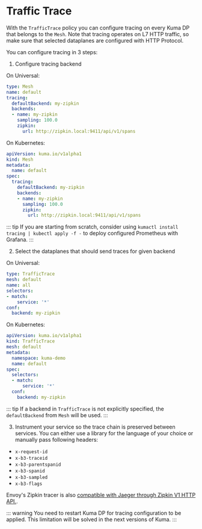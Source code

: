 # Traffic Trace

With the `TrafficTrace` policy you can configure tracing on every Kuma DP that belongs to the `Mesh`.
Note that tracing operates on L7 HTTP traffic, so make sure that selected dataplanes are configured with HTTP Protocol.

You can configure tracing in 3 steps:

1) Configure tracing backend

On Universal:

```yaml
type: Mesh
name: default
tracing:
  defaultBackend: my-zipkin
  backends:
  - name: my-zipkin
    sampling: 100.0 
    zipkin:
      url: http://zipkin.local:9411/api/v1/spans
```

On Kubernetes:

```yaml
apiVersion: kuma.io/v1alpha1
kind: Mesh
metadata:
  name: default
spec:
  tracing:
    defaultBackend: my-zipkin
    backends:
    - name: my-zipkin
      sampling: 100.0 
      zipkin:
        url: http://zipkin.local:9411/api/v1/spans
```

::: tip
If you are starting from scratch, consider using `kumactl install tracing | kubectl apply -f -` to deploy configured Prometheus with Grafana.
:::

2) Select the dataplanes that should send traces for given backend

On Universal:

```yaml
type: TrafficTrace
mesh: default
name: all
selectors:
- match:
    service: '*'
conf:
  backend: my-zipkin
```

On Kubernetes:

```yaml
apiVersion: kuma.io/v1alpha1
kind: TrafficTrace
mesh: default
metadata:
  namespace: kuma-demo
  name: default
spec:
  selectors:
  - match:
      service: '*'
  conf:
    backend: my-zipkin
```

::: tip
If a backend in `TrafficTrace` is not explicitly specified, the `defaultBackend` from `Mesh` will be used.
:::

3) Instrument your service so the trace chain is preserved between services. You can either use a library for the language of your choice or manually pass following headers:
* `x-request-id`
* `x-b3-traceid`
* `x-b3-parentspanid`
* `x-b3-spanid`
* `x-b3-sampled`
* `x-b3-flags`


Envoy's Zipkin tracer is also [compatible with Jaeger through Zipkin V1 HTTP API.](https://www.jaegertracing.io/docs/1.13/features/#backwards-compatibility-with-zipkin).

::: warning
You need to restart Kuma DP for tracing configuration to be applied. This limitation will be solved in the next versions of Kuma. 
:::
